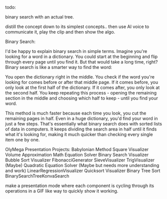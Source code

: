 todo:

binary search with an actual tree.


distill the concept down to its simplest concepts.. then use AI voice to communicate it, play the clip and then show the algo.

Binary Search:

I'd be happy to explain binary search in simple terms.
Imagine you're looking for a word in a dictionary. You could start at the beginning and flip through every page until you find it. But that would take a long time, right?
Binary search is like a smarter way to find the word:

You open the dictionary right in the middle.
You check if the word you're looking for comes before or after that middle page.
If it comes before, you only look at the first half of the dictionary. If it comes after, you only look at the second half.
You keep repeating this process - opening the remaining section in the middle and choosing which half to keep - until you find your word.

This method is much faster because each time you look, you cut the remaining pages in half. Even in a huge dictionary, you'd find your word in just a few steps.
That's essentially what binary search does with sorted lists of data in computers. It keeps dividing the search area in half until it finds what it's looking for, making it much quicker than checking every single item one by one.



OlyMega Presentation Projects:
Babylonian Method Square Visualizer
Volume Approximation
Math Equation Solver
Binary Search Visualizer
Bubble Sort Visualizer
FibonacciGenerator
SieveVisualizer
TrigVisualizer (Maybe)
Quadratic Equation Solver (Maybe but needs more understanding and work)
LinearRegressionVisualizer
Quicksort Visualizer
Binary Tree Sort
BinarySearchTreeKonvaSearch


make a presentation mode where each component is cycling through its operations in a GIF like way to quickly show it working.

